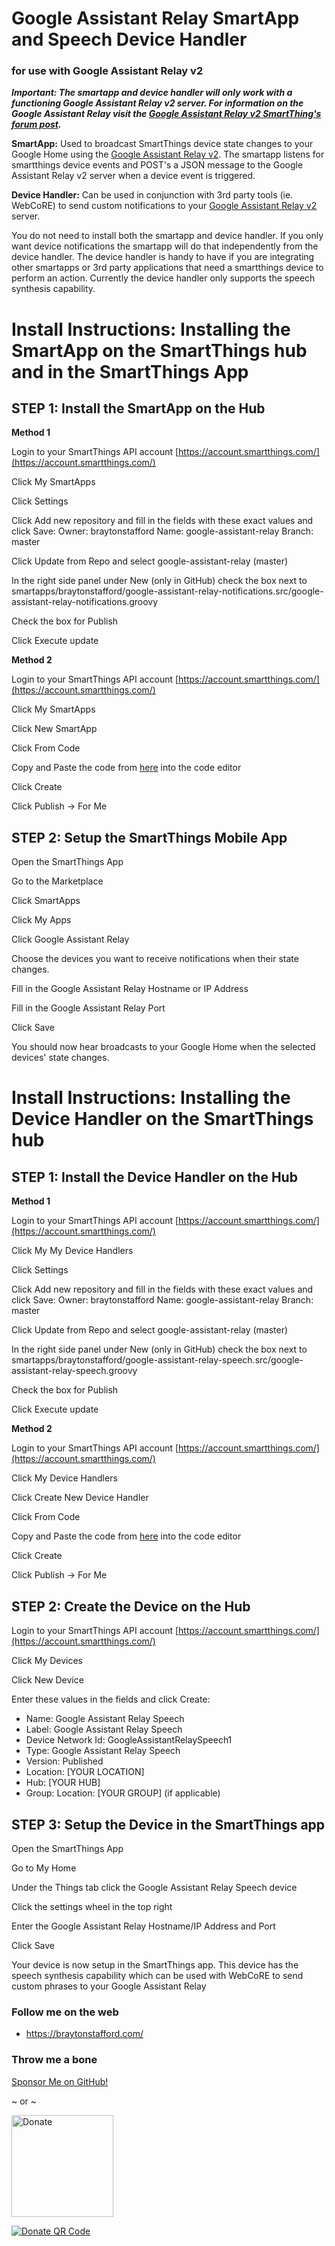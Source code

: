 # Google Assistant Relay SmartApp and Speech Device Handler
### for use with Google Assistant Relay v2

***Important: The smartapp and device handler will only work with a functioning Google Assistant Relay v2 server. For information on the Google Assistant Relay visit the [Google Assistant Relay v2 SmartThing's forum post](https://community.smartthings.com/t/release-google-assistant-relay-v2-0-google-home-audio-notifications).***

**SmartApp:** Used to broadcast SmartThings device state changes to your Google Home using the [Google Assistant Relay v2](https://community.smartthings.com/t/release-google-assistant-relay-v2-0-google-home-audio-notifications). The smartapp listens for smartthings device events and POST's a JSON message to the Google Assistant Relay v2 server when a device event is triggered.

**Device Handler:** Can be used in conjunction with 3rd party tools (ie. WebCoRE) to send custom notifications to your [Google Assistant Relay v2](https://community.smartthings.com/t/release-google-assistant-relay-v2-0-google-home-audio-notifications) server.

You do not need to install both the smartapp and device handler. If you only want device notifications the smartapp will do that independently from the device handler.  The device handler is handy to have if you are integrating other smartapps or 3rd party applications that need a smartthings device to perform an action. Currently the device handler only supports the speech synthesis capability.

# Install Instructions: Installing the SmartApp on the SmartThings hub and in the SmartThings App
## STEP 1: Install the SmartApp on the Hub
**Method 1**

Login to your SmartThings API account
[https://account.smartthings.com/](https://account.smartthings.com/)

Click My SmartApps

Click Settings

Click Add new repository and fill in the fields with these exact values and click Save:
  Owner: braytonstafford
  Name: google-assistant-relay
  Branch: master

Click Update from Repo and select google-assistant-relay (master)

In the right side panel under New (only in GitHub) check the box next to smartapps/braytonstafford/google-assistant-relay-notifications.src/google-assistant-relay-notifications.groovy

Check the box for Publish

Click Execute update

**Method 2**

Login to your SmartThings API account
[https://account.smartthings.com/](https://account.smartthings.com/)

Click My SmartApps

Click New SmartApp

Click From Code

Copy and Paste the code from [here](https://raw.githubusercontent.com/braytonstafford/google-assistant-relay/master/smartapps/braytonstafford/google-assistant-relay-notifications.src/google-assistant-relay-notifications.groovy) into the code editor

Click Create

Click Publish -> For Me


## STEP 2: Setup the SmartThings Mobile App
Open the SmartThings App

Go to the Marketplace

Click SmartApps

Click My Apps

Click Google Assistant Relay

Choose the devices you want to receive notifications when their state changes.

Fill in the Google Assistant Relay Hostname or IP Address

Fill in the Google Assistant Relay Port

Click Save

You should now hear broadcasts to your Google Home when the selected devices' state changes.

# Install Instructions: Installing the Device Handler on the SmartThings hub

## STEP 1: Install the Device Handler on the Hub
**Method 1**

Login to your SmartThings API account
[https://account.smartthings.com/](https://account.smartthings.com/)

Click My My Device Handlers

Click Settings

Click Add new repository and fill in the fields with these exact values and click Save:
  Owner: braytonstafford
  Name: google-assistant-relay
  Branch: master

Click Update from Repo and select google-assistant-relay (master)

In the right side panel under New (only in GitHub) check the box next to smartapps/braytonstafford/google-assistant-relay-speech.src/google-assistant-relay-speech.groovy

Check the box for Publish

Click Execute update

**Method 2**

Login to your SmartThings API account
[https://account.smartthings.com/](https://account.smartthings.com/)

Click My Device Handlers

Click Create New Device Handler

Click From Code

Copy and Paste the code from [here](https://raw.githubusercontent.com/braytonstafford/google-assistant-relay/master/devicetypes/braytonstafford/google-assistant-relay-speech.src/google-assistant-relay-speech.groovy) into the code editor

Click Create

Click Publish -> For Me

## STEP 2: Create the Device on the Hub

Login to your SmartThings API account
[https://account.smartthings.com/](https://account.smartthings.com/)

Click My Devices

Click New Device

Enter these values in the fields and click Create:
* Name: Google Assistant Relay Speech
* Label: Google Assistant Relay Speech
* Device Network Id: GoogleAssistantRelaySpeech1
* Type: Google Assistant Relay Speech
* Version: Published
* Location: [YOUR LOCATION]
* Hub: [YOUR HUB]
* Group: Location: [YOUR GROUP] (if applicable)

## STEP 3: Setup the Device in the SmartThings app
Open the SmartThings App

Go to My Home

Under the Things tab click the Google Assistant Relay Speech device

Click the settings wheel in the top right

Enter the Google Assistant Relay Hostname/IP Address and Port

Click Save

Your device is now setup in the SmartThings app. This device has the speech synthesis capability which can be used with WebCoRE to send custom phrases to your Google Assistant Relay

### Follow me on the web

* https://braytonstafford.com/

### Throw me a bone
[Sponsor Me on GitHub!](https://github.com/sponsors/braytonstafford)

 ~ or ~

<a href="https://www.paypal.com/cgi-bin/webscr?cmd=_s-xclick&hosted_button_id=YLWNGCR4CWZU6&source=url" target="_blank"><img src="https://www.paypalobjects.com/en_US/i/btn/btn_donateCC_LG.gif" alt="Donate" width="163"/></a>

<a href="https://www.paypal.com/cgi-bin/webscr?cmd=_s-xclick&hosted_button_id=YLWNGCR4CWZU6&source=url" target="_blank"><img src="https://imgur.com/825moem.png" alt="Donate QR Code"/></a>
